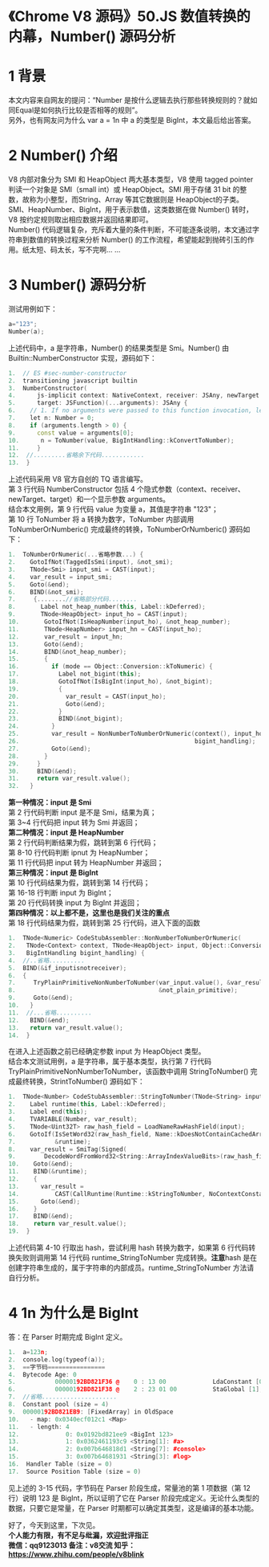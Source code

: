 # 《Chrome V8 源码》50.JS 数值转换的内幕，Number() 源码分析
# 1 背景   
本文内容来自网友的提问：“Number 是按什么逻辑去执行那些转换规则的？就如同Equal是如何执行比较是否相等的规则”。  
另外，也有网友问为什么 var a = 1n 中 a 的类型是 BigInt，本文最后给出答案。    
# 2 Number() 介绍  
V8 内部对象分为 SMI 和 HeapObject 两大基本类型，V8 使用 tagged pointer 判读一个对象是 SMI（small int）或 HeapObject。SMI 用于存储 31 bit 的整数，故称为小整型，而String、Array 等其它数据则是 HeapObject的子类。
SMI、HeapNumber、BigInt，用于表示数值，这类数据在做 Number() 转时，V8 按约定规则取出相应数据并返回结果即可。  
Number() 代码逻辑复杂，充斥着大量的条件判断，不可能逐条说明，本文通过字符串到数值的转换过程来分析 Number() 的工作流程，希望能起到抛砖引玉的作用。纸太短、码太长，写不完啊... ...  
# 3 Number() 源码分析  
测试用例如下：  
```c++
a="123";
Number(a);
```  
上述代码中，a 是字符串，Number() 的结果类型是 Smi。Number() 由 Builtin::NumberConstructor 实现，源码如下：  
```c++
1.  // ES #sec-number-constructor
2.  transitioning javascript builtin
3.  NumberConstructor(
4.      js-implicit context: NativeContext, receiver: JSAny, newTarget: JSAny,
5.      target: JSFunction)(...arguments): JSAny {
6.    // 1. If no arguments were passed to this function invocation, let n be +0.
7.    let n: Number = 0;
8.    if (arguments.length > 0) {
9.      const value = arguments[0];
10.      n = ToNumber(value, BigIntHandling::kConvertToNumber);
11.  	}
12.  //.........省略余下代码............
13.  }
```
上述代码采用 V8 官方自创的 TQ 语言编写。  
第 3 行代码 NumberConstructor 包括 4 个隐式参数（context、receiver、newTarget、target）和一个显示参数 arguments。  
结合本文用例，第 9 行代码 value 为变量 a，其值是字符串 "123"；    
第 10 行 ToNumber 将 a 转换为数字，ToNumber 内部调用 ToNumberOrNumberic() 完成最终的转换，ToNumberOrNumberic() 源码如下：  
```c++
1.  ToNumberOrNumeric(...省略参数...) {
2.    GotoIfNot(TaggedIsSmi(input), &not_smi);
3.    TNode<Smi> input_smi = CAST(input);
4.    var_result = input_smi;
5.    Goto(&end);
6.    BIND(&not_smi);
7.     {........//省略部分代码........
8.       Label not_heap_number(this, Label::kDeferred);
9.       TNode<HeapObject> input_ho = CAST(input);
10.       GotoIfNot(IsHeapNumber(input_ho), &not_heap_number);
11.       TNode<HeapNumber> input_hn = CAST(input_ho);
12.       var_result = input_hn;
13.       Goto(&end);
14.       BIND(&not_heap_number);
15.       {
16.         if (mode == Object::Conversion::kToNumeric) {
17.           Label not_bigint(this);
18.           GotoIfNot(IsBigInt(input_ho), &not_bigint);
19.           {
20.             var_result = CAST(input_ho);
21.             Goto(&end);
22.           }
23.           BIND(&not_bigint);
24.         }
25.         var_result = NonNumberToNumberOrNumeric(context(), input_ho, mode,
26.                                                 bigint_handling);
27.         Goto(&end);
28.       }
29.     }
30.     BIND(&end);
31.     return var_result.value();
32.   }
```  
**第一种情况：input  是 Smi**  
第 2 行代码判断 input 是不是 Smi，结果为真；  
第 3~4 行代码把 input 转为 Smi 并返回；  
**第二种情况：input 是 HeapNumber**  
第 2 行代码判断结果为假，跳转到第 6 行代码；  
第 8-10 行代码判断 ipnut 为 HeapNumber；  
第 11 行代码把 input 转为 HeapNumber 并返回；  
**第三种情况：input 是 BigInt**  
第 10 行代码结果为假，跳转到第 14 行代码；  
第 16-18 行判断 input 为 BigInt；  
第 20 行代码转换 input 为 BigInt 并返回；  
**第四种情况：以上都不是，这里也是我们关注的重点**  
第 18 行代码结果为假，跳转到第 25 行代码，进入下面的函数  
```c++
1.  TNode<Numeric> CodeStubAssembler::NonNumberToNumberOrNumeric(
2.   TNode<Context> context, TNode<HeapObject> input, Object::Conversion mode,
3.   BigIntHandling bigint_handling) {
4.  //..省略..........
5.  BIND(&if_inputisnotreceiver);
6.  {
7.     TryPlainPrimitiveNonNumberToNumber(var_input.value(), &var_result_number,
8.                                        &not_plain_primitive);
9.     Goto(&end);
10.   }
11.  //...省略..........
12.   BIND(&end);
13.   return var_result.value();
14.  }
```   
在进入上述函数之前已经确定参数 input 为 HeapObject 类型。  
结合本文测试用例，a 是字符串，属于基本类型，执行第 7 行代码 TryPlainPrimitiveNonNumberToNumber，该函数中调用 StringToNumber() 完成最终转换，StrintToNumber() 源码如下：  
```c++
1.  TNode<Number> CodeStubAssembler::StringToNumber(TNode<String> input) {
2.    Label runtime(this, Label::kDeferred);
3.    Label end(this);
4.    TVARIABLE(Number, var_result);
5.    TNode<Uint32T> raw_hash_field = LoadNameRawHashField(input);
6.    GotoIf(IsSetWord32(raw_hash_field, Name::kDoesNotContainCachedArrayIndexMask),
7.           &runtime);
8.    var_result = SmiTag(Signed(
9.        DecodeWordFromWord32<String::ArrayIndexValueBits>(raw_hash_field)));
10.    Goto(&end);
11.    BIND(&runtime);
12.    {
13.      var_result =
14.          CAST(CallRuntime(Runtime::kStringToNumber, NoContextConstant(), input));
15.      Goto(&end);
16.    }
17.    BIND(&end);
18.    return var_result.value();
19.  }
```    
上述代码第 4-10 行取出 hash，尝试利用 hash 转换为数字，如果第 6 行代码转换失败则调用第 14 行代码 runtime_StringToNumber 完成转换。**注意**hash 是在创建字符串生成的，属于字符串的内部成员。runtime_StringToNumber 方法请自行分析。   
# 4 1n 为什么是 BigInt   
答：在 Parser 时期完成 BigInt 定义。
```c++
1.  a=123n;
2.  console.log(typeof(a));
3.  ==字节码================
4.  Bytecode Age: 0
5.           00000192BD821F36 @    0 : 13 00             LdaConstant [0]
6.           00000192BD821F38 @    2 : 23 01 00          StaGlobal [1], [0]
7.  //省略.....................
8.  Constant pool (size = 4)
9.  00000192BD821EB9: [FixedArray] in OldSpace
10.   - map: 0x0340ecf012c1 <Map>
11.   - length: 4
12.             0: 0x0192bd821ee9 <BigInt 123>
13.             1: 0x0362461193c9 <String[1]: #a>
14.             2: 0x007b646818d1 <String[7]: #console>
15.             3: 0x007b64681931 <String[3]: #log>
16.  Handler Table (size = 0)
17.  Source Position Table (size = 0)
```  
见上述的 3-15 代码，字节码在 Parser 阶段生成，常量池的第 1 项数据（第 12 行）说明 123 是 BigInt，所以证明了它在 Parser 阶段完成定义。无论什么类型的数据，只要它是常量，在 Parser 时期都可以确定其类型，这是编译的基本功能。     

好了，今天到这里，下次见。    
**个人能力有限，有不足与纰漏，欢迎批评指正**  
**微信：qq9123013  备注：v8交流    知乎：https://www.zhihu.com/people/v8blink**  






